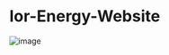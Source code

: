# Ior-Energy-Website
![image](https://user-images.githubusercontent.com/81248387/182228192-9c456edb-f58c-40b1-9837-f9ba526cfb0b.png)
